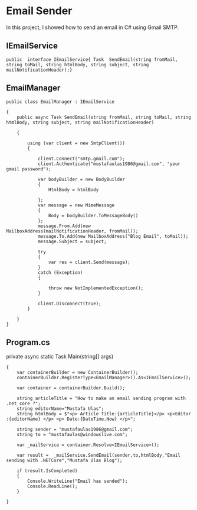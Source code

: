 # Email Sender
In this project, I showed how to send an email in C# using Gmail SMTP.
## IEmailService

  `public  interface IEmailService{ Task  SendEmail(string fromMail, string toMail, string htmlBody, string subject, string mailNotificationHeader);}`

## EmailManager
  
  `public class EmailManager : IEmailService`
   
    {         
        public async Task SendEmail(string fromMail, string toMail, string htmlBody, string subject, string mailNotificationHeader)
     
        {
            
            using (var client = new SmtpClient())
            {
            
                client.Connect("smtp.gmail.com");
                client.Authenticate("mustafaulas1986@gmail.com", "your gmail password");

                var bodyBuilder = new BodyBuilder
                {
                    HtmlBody = htmlBody

                };
                var message = new MimeMessage
                {
                    Body = bodyBuilder.ToMessageBody()
                };
                message.From.Add(new MailboxAddress(mailNotificationHeader, fromMail));
                message.To.Add(new MailboxAddress("Blog Email", toMail));
                message.Subject = subject;

                try
                {
                    var res = client.Send(message);
                }
                catch (Exception)
                {

                    throw new NotImplementedException();
                }
           
                client.Disconnect(true);
            }
           
        }
    }


## Program.cs

  
   private  async static Task  Main(string[] args)
   
    {
        var containerBuilder = new ContainerBuilder();
        containerBuilder.RegisterType<EmailManager>().As<IEmailService>();

        var container = containerBuilder.Build();

        string articleTitle = "How to make an email sending program with .net core ?";
        string editorName="Mustafa Ulas";
        string htmlBody = $"<p> Article Title:{articleTitle}</p> <p>Editor :{editorName} </p> <p> Date:{DateTime.Now} </p>";

        string sender = "mustafaulas1986@gmail.com";
        string to = "mustafaulas@windowslive.com";

        var _mailService = container.Resolve<IEmailService>();

        var result =  _mailService.SendEmail(sender,to,htmlBody,"Email sending with .NETCore","Mustafa Ulas Blog");

        if (result.IsCompleted)
        {
            Console.WriteLine("Email has sended");
            Console.ReadLine();
        }

    }
    
